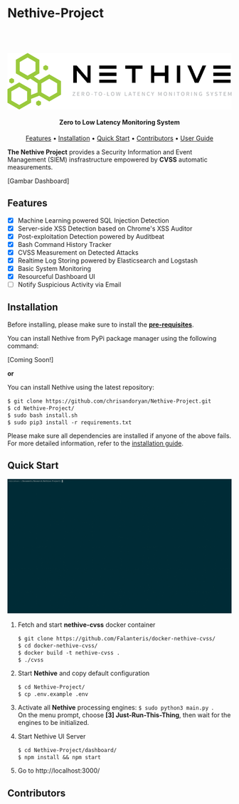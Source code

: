 ﻿# Nethive-Project

<h1 align="center">
  <br>
  <a href="https://github.com/chrisandoryan/Nethive-Project">
  <img src="graphics/logo.png" align="center" alt="nethive-logo"></a>
  <br>
</h1>

<h4 align="center">Zero to Low Latency Monitoring System<a href="https://github.com/chrisandoryan/Nethive-Project" target="_blank"></a></h4>

<p align="center">
  <a href="#features">Features</a> •
  <a href="#installation">Installation</a> •
  <a href="#quick-start">Quick Start</a> •
  <a href="#contributors">Contributors</a> •
  <a href="/doc/user_guide.md">User Guide</a>
</p>

**The Nethive Project** provides a Security Information and Event Management (SIEM) insfrastructure empowered by **CVSS** automatic measurements.

[Gambar Dashboard]

## Features

 - [x] Machine Learning powered SQL Injection Detection
 - [x] Server-side XSS Detection based on Chrome's XSS Auditor
 - [x] Post-exploitation Detection powered by Auditbeat
 - [x] Bash Command History Tracker
 - [x] CVSS Measurement on Detected Attacks
 - [x] Realtime Log Storing powered by Elasticsearch and Logstash
 - [x] Basic System Monitoring
 - [x] Resourceful Dashboard UI
 - [ ] Notify Suspicious Activity via Email 

## Installation

Before installing, please make sure to install the **[pre-requisites](/doc/user_guide.md#pre-requisites)**.

You can install Nethive from PyPi package manager using the following command:

[Coming Soon!]

**or**

You can install Nethive using the latest repository:
```
$ git clone https://github.com/chrisandoryan/Nethive-Project.git
$ cd Nethive-Project/
$ sudo bash install.sh
$ sudo pip3 install -r requirements.txt
```
Please make sure all dependencies are installed if anyone of the above fails.
For more detailed information, refer to the [installation guide](/doc/user_guide.md).

## Quick Start

![Start Nethive](graphics/start-nethive.gif)

 1. Fetch and start **nethive-cvss** docker container
	```
	$ git clone https://github.com/Falanteris/docker-nethive-cvss/
	$ cd docker-nethive-cvss/
	$ docker build -t nethive-cvss .
	$ ./cvss
	```
 2. Start **Nethive** and copy default configuration
	```
	$ cd Nethive-Project/
	$ cp .env.example .env
	```
	
3. Activate all **Nethive** processing engines: `$ sudo python3 main.py `.  
On the menu prompt, choose **[3] Just-Run-This-Thing**, then wait for the engines to be initialized.
	
 3. Start Nethive UI Server
 	```
	$ cd Nethive-Project/dashboard/
	$ npm install && npm start
	```
		
 5. Go to http://localhost:3000/

## Contributors


